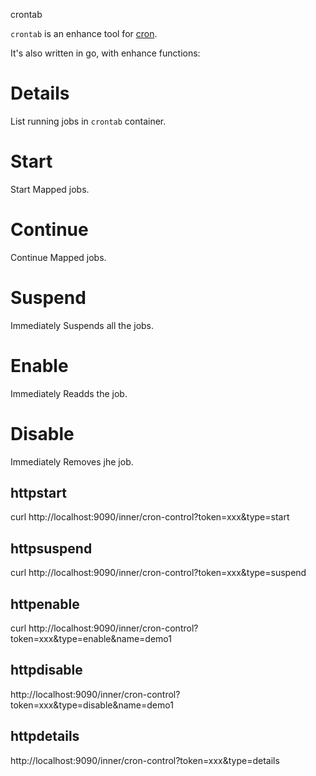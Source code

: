 crontab

`crontab` is an enhance tool for [cron](https://github.com/robfig/cron).

It's also written in go, with enhance functions:

# Details

List running jobs in `crontab` container.

# Start

Start Mapped jobs.

# Continue

Continue Mapped jobs.

# Suspend

Immediately Suspends all the jobs.

# Enable

Immediately Readds the job.

# Disable

Immediately Removes jhe job.

## httpstart

curl http://localhost:9090/inner/cron-control?token=xxx\&type=start

## httpsuspend

curl http://localhost:9090/inner/cron-control?token=xxx\&type=suspend

## httpenable

curl http://localhost:9090/inner/cron-control?token=xxx\&type=enable\&name=demo1

## httpdisable

http://localhost:9090/inner/cron-control?token=xxx\&type=disable\&name=demo1

## httpdetails

http://localhost:9090/inner/cron-control?token=xxx\&type=details
